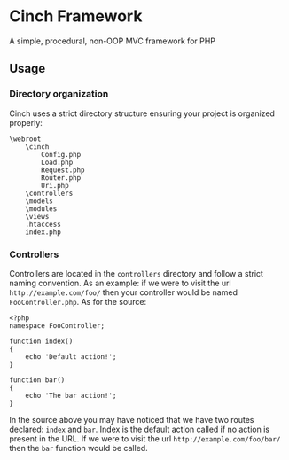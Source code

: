 # Cinch Framework

A simple, procedural, non-OOP MVC framework for PHP

## Usage

### Directory organization

Cinch uses a strict directory structure ensuring your project is organized properly:

    \webroot
        \cinch
            Config.php
            Load.php
            Request.php
            Router.php
            Uri.php
        \controllers
        \models
        \modules
        \views
        .htaccess
        index.php

### Controllers

Controllers are located in the `controllers` directory and follow a strict naming convention. As an example: if we were to visit the url `http://example.com/foo/` then your controller would be named `FooController.php`. As for the source:

    <?php
    namespace FooController;

    function index()
    {
        echo 'Default action!';
    }

    function bar()
    {
        echo 'The bar action!';
    }

In the source above you may have noticed that we have two routes declared: `index` and `bar`. Index is the default action called if no action is present in the URL. If we were to visit the url `http://example.com/foo/bar/` then the `bar` function would be called.